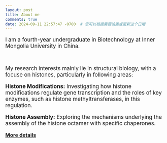 ```yaml
---
layout: post
title: About me
comments: true
date: 2024-09-11 22:57:47 -0700  # 您可以根据需要设置或更新这个日期
---
```


<p style="font-size: 17px;">I am a fourth-year undergraduate in Biotechnology at Inner Mongolia University in China.</p><br>
<p style="font-size: 17px;">My research interests mainly lie in structural biology, with a focuse on histones, particularly in following areas:</p>

<p style="font-size: 17px;"><strong>Histone Modifications:</strong> Investigating how histone modifications regulate gene transcription and the roles of key enzymes, such as histone methyltransferases, in this regulation.</p>

<p style="font-size: 17px;"><strong>Histone Assembly:</strong> Exploring the mechanisms underlying the assembly of the histone octamer with specific chaperones.</p>

<p><strong style="font-size: 16px;"><a href="https://manxin-c.github.io/aboutme/">More details</a></strong></p> 
